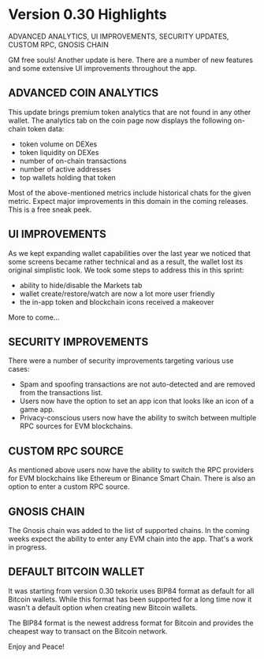 # Version 0.30 Highlights

ADVANCED ANALYTICS, UI IMPROVEMENTS, SECURITY UPDATES, CUSTOM RPC, GNOSIS CHAIN

GM free souls! Another update is here. There are a number of new features and some extensive UI improvements throughout the app.

## ADVANCED COIN ANALYTICS

This update brings premium token analytics that are not found in any other wallet. The analytics tab on the coin page now displays the following on-chain token data:

- token volume on DEXes
- token liquidity on DEXes
- number of on-chain transactions
- number of active addresses
- top wallets holding that token

Most of the above-mentioned metrics include historical chats for the given metric. Expect major improvements in this domain in the coming releases. This is a free sneak peek.

## UI IMPROVEMENTS

As we kept expanding wallet capabilities over the last year we noticed that some screens became rather technical and as a result, the wallet lost its original simplistic look. We took some steps to address this in this sprint:

- ability to hide/disable the Markets tab
- wallet create/restore/watch are now a lot more user friendly
- the in-app token and blockchain icons received a makeover

More to come...

## SECURITY IMPROVEMENTS

There were a number of security improvements targeting various use cases:

- Spam and spoofing transactions are not auto-detected and are removed from the transactions list.
- Users now have the option to set an app icon that looks like an icon of a game app.
- Privacy-conscious users now have the ability to switch between multiple RPC sources for EVM blockchains.

## CUSTOM RPC SOURCE

As mentioned above users now have the ability to switch the RPC providers for EVM blockchains like Ethereum or Binance Smart Chain. There is also an option to enter a custom RPC source.

## GNOSIS CHAIN

The Gnosis chain was added to the list of supported chains. In the coming weeks expect the ability to enter any EVM chain into the app. That's a work in progress.

## DEFAULT BITCOIN WALLET

It was starting from version 0.30 tekorix uses BIP84 format as default for all Bitcoin wallets. While this format has been supported for a long time now it wasn't a default option when creating new Bitcoin wallets.

The BIP84 format is the newest address format for Bitcoin and provides the cheapest way to transact on the Bitcoin network.

Enjoy and Peace!
